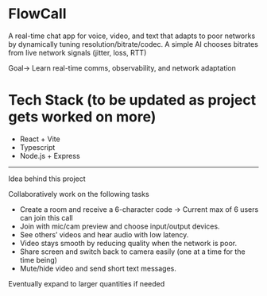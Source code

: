 # FlowCall

A real-time chat app for voice, video, and text that adapts to poor networks by dynamically tuning resolution/bitrate/codec. A simple AI chooses bitrates from live network signals (jitter, loss, RTT)

Goal-> Learn real-time comms, observability, and network adaptation 

# Tech Stack (to be updated as project gets worked on more)
  - React + Vite
  - Typescript
  - Node.js + Express

-----------------------------------------------------


Idea behind this project

Collaboratively work on the following tasks
 - Create a room and receive a 6-character code -> Current max of 6 users can join this call
 - Join with mic/cam preview and choose input/output devices.
 - See others’ videos and hear audio with low latency.
 - Video stays smooth by reducing quality when the network is poor.
 - Share screen and switch back to camera easily (one at a time for the time being)
 - Mute/hide video and send short text messages.

Eventually expand to larger quantities if needed 
